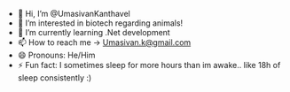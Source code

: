 - 👋 Hi, I’m @UmasivanKanthavel
- 👀 I’m interested in biotech regarding animals!
- 🌱 I’m currently learning .Net development
- 📫 How to reach me -> Umasivan.k@gmail.com
- 😄 Pronouns: He/Him
- ⚡ Fun fact: I sometimes sleep for more hours than im awake.. like 18h of sleep consistently :) 


